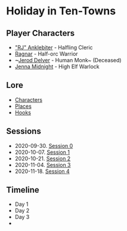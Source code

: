 # Holiday in Ten-Towns

## Player Characters
* ["RJ" Anklebiter](Player_RJ.md) - Halfling Cleric
* [Ragnar](Player_Ragnar.md) - Half-orc Warrior
* ~[Jerod Delver](Player_Jerod.md) - Human Monk~ (Deceased)
* [Jenna Midnight](Player_Jenna.md) - High Elf Warlock

## Lore
* [Characters](Characters.md)
* [Places](Places.md)
* [Hooks](Hooks.md)

## Sessions
* 2020-09-30. [Session 0](Session_0.md)
* 2020-10-07. [Session 1](Session_1.md)
* 2020-10-21. [Session 2](Session_2.md)
* 2020-11-04. [Session 3](Session_3.md)
* 2020-11-18. [Session 4](Session_4.md)

## Timeline
* Day 1
* Day 2
* Day 3
* 
<!--stackedit_data:
eyJoaXN0b3J5IjpbLTU5Mzk3MDk4MywtMTI1NzU2NDMyOCwxND
I0NDgxNTIxLC0xMDQzNzM0NDcsLTIyMjYzNjM4NywtOTUxMTIx
NzYxLC0xMDU1MjAzMTY4LC0zMDc5MTAyNjgsMjExNjEyMzM4Mi
wtMTIyODMxMDA4MV19
-->
